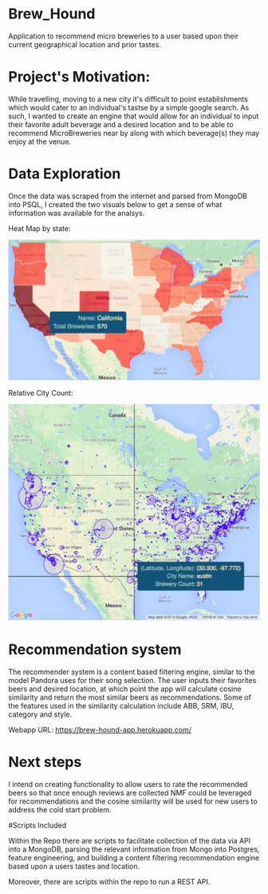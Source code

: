 # Brew_Hound
Application to recommend micro breweries to a user based upon their current geographical location and prior tastes.

# Project's Motivation:

While travelling, moving to a new city it's difficult to point establishments which would cater to an individual's tastse by a simple google search. As such, I wanted to create an engine that would allow for an individual to input their favorite adult beverage and a desired location and to be able to recommend MicroBreweries near by along with which beverage(s) they may enjoy at the venue. 

# Data Exploration

Once the data was scraped from the internet and parsed from MongoDB into PSQL, I created the two visuals below to get a sense of what information was available for the analsys. 

Heat Map by state:

![ScreenShot](https://github.com/sversage/Brew_Hound/blob/master/webapp/screen_prints/Screen%20Shot%202016-07-25%20at%204.21.50%20PM.png)

Relative City Count: 

![ScreenShot](https://github.com/sversage/Brew_Hound/blob/master/webapp/screen_prints/Screen%20Shot%202016-07-25%20at%204.22.02%20PM.png)

# Recommendation system

The recommender system is a content based filtering engine, similar to the model Pandora uses for their song selection. The user inputs their favorites beers and desired location, at which point the app will calculate cosine similarity and return the most similar beers as recommendations. Some of the features used in the similarity calculation include ABB, SRM, IBU, category and style. 

Webapp URL: https://brew-hound-app.herokuapp.com/

# Next steps

I intend on creating functionality to allow users to rate the recommended beers so that once enough reviews are collected NMF could be leveraged for recommendations and the cosine similarity will be used for new users to address the cold start problem. 

#Scripts Included

Within the Repo there are scripts to facilitate collection of the data via API into a MongoDB, parsing the relevant information from Mongo into Postgres, feature engineering, and building a content filtering recommendation engine based upon a users tastes and location. 

Moreover, there are scripts within the repo to run a REST API. 
